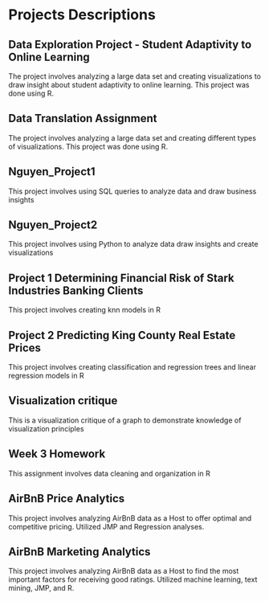 # Projects Descriptions

## Data Exploration Project - Student Adaptivity to Online Learning
The project involves analyzing a large data set and creating visualizations to draw insight about student adaptivity to online learning. This project was done using R. 

## Data Translation Assignment
The project involves analyzing a large data set and creating different types of visualizations. This project was done using R. 

## Nguyen_Project1
This project involves using SQL queries to analyze data and draw business insights

## Nguyen_Project2
This project involves using Python to analyze data draw insights and create visualizations

## Project 1 Determining Financial Risk of Stark Industries Banking Clients
This project involves creating knn models in R

## Project 2 Predicting King County Real Estate Prices
This project involves creating classification and regression trees and linear regression models in R

## Visualization critique
This is a visualization critique of a graph to demonstrate knowledge of visualization principles

## Week 3 Homework
This assignment involves data cleaning and organization in R

## AirBnB Price Analytics
This project involves analyzing AirBnB data as a Host to offer optimal and competitive pricing. Utilized JMP and Regression analyses.

## AirBnB Marketing Analytics
This project involves analyzing AirBnB data as a Host to find the most important factors for receiving good ratings. Utilized machine learning, text mining, JMP, and R.
